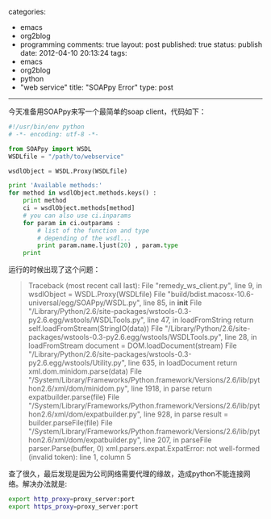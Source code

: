 categories: 
  - emacs
  - org2blog
  - programming
comments: true
layout: post
published: true
status: publish
date: 2012-04-10 20:13:24
tags: 
  - emacs
  - org2blog
  - python
  - "web service"
title: "SOAPpy Error"
type: post
---
今天准备用SOAPpy来写一个最简单的soap client，代码如下：

```python
#!/usr/bin/env python
# -*- encoding: utf-8 -*-

from SOAPpy import WSDL
WSDLfile = "/path/to/webservice"

wsdlObject = WSDL.Proxy(WSDLfile)

print 'Available methods:'
for method in wsdlObject.methods.keys() :
    print method
    ci = wsdlObject.methods[method]
    # you can also use ci.inparams
    for param in ci.outparams :
        # list of the function and type 
        # depending of the wsdl...
        print param.name.ljust(20) , param.type
    print
```

运行的时候出现了这个问题：

<!--more-->

> Traceback (most recent call last):
>   File "remedy_ws_client.py", line 9, in <module>
>     wsdlObject = WSDL.Proxy(WSDLfile)
>   File "build/bdist.macosx-10.6-universal/egg/SOAPpy/WSDL.py", line 85, in __init__
>   File "/Library/Python/2.6/site-packages/wstools-0.3-py2.6.egg/wstools/WSDLTools.py", line 47, in loadFromString
>     return self.loadFromStream(StringIO(data))
>   File "/Library/Python/2.6/site-packages/wstools-0.3-py2.6.egg/wstools/WSDLTools.py", line 28, in loadFromStream
>     document = DOM.loadDocument(stream)
>   File "/Library/Python/2.6/site-packages/wstools-0.3-py2.6.egg/wstools/Utility.py", line 635, in loadDocument
>     return xml.dom.minidom.parse(data)
>   File "/System/Library/Frameworks/Python.framework/Versions/2.6/lib/python2.6/xml/dom/minidom.py", line 1918, in parse
>     return expatbuilder.parse(file)
>   File "/System/Library/Frameworks/Python.framework/Versions/2.6/lib/python2.6/xml/dom/expatbuilder.py", line 928, in parse
>     result = builder.parseFile(file)
>   File "/System/Library/Frameworks/Python.framework/Versions/2.6/lib/python2.6/xml/dom/expatbuilder.py", line 207, in parseFile
>     parser.Parse(buffer, 0)
> xml.parsers.expat.ExpatError: not well-formed (invalid token): line 1, column 5


查了很久，最后发现是因为公司网络需要代理的缘故，造成python不能连接网络。解决办法就是: 

```sh
export http_proxy=proxy_server:port
export https_proxy=proxy_server:port
```

